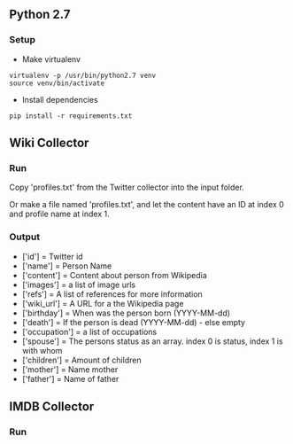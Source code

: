 ## Python 2.7

### Setup
* Make virtualenv 

```  
virtualenv -p /usr/bin/python2.7 venv
source venv/bin/activate        
```
    
* Install dependencies
``` 
pip install -r requirements.txt
```


## Wiki Collector
### Run
Copy 'profiles.txt' from the Twitter collector into the input folder.

Or make a file named 'profiles.txt', and let the content have an ID at index 0 and profile name at index 1.  

### Output
* ['id'] = Twitter id
* ['name'] = Person Name
* ['content'] = Content about person from Wikipedia
* ['images'] = a list of image urls
* ['refs'] = A list of references for more information
* ['wiki_url'] = A URL for a the Wikipedia page
* ['birthday'] = When was the person born (YYYY-MM-dd)
* ['death'] = If the person is dead (YYYY-MM-dd) - else empty
* ['occupation'] = a list of occupations
* ['spouse'] = The persons status as an array. index 0 is status, index 1 is with whom
* ['children'] = Amount of children
* ['mother'] = Name mother 
* ['father'] = Name of father

## IMDB Collector
### Run